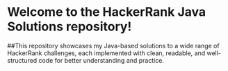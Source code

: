 
# Welcome to the HackerRank Java Solutions repository!
##This repository showcases my Java-based solutions to a wide range of HackerRank challenges, each implemented with clean, readable, and well-structured code for better understanding and practice.
